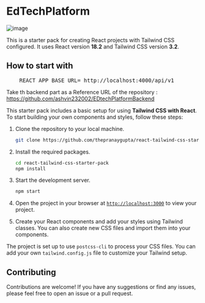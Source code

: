 # EdTechPlatform
![image](https://github.com/ashvin232002/EdTechPlatformFrontEnd/assets/120255875/4d462660-0b60-4a15-aa19-e1278ef61e98)

This is a starter pack for creating React projects with Tailwind CSS configured. It uses React version **18.2** and Tailwind CSS version **3.2**.

## How to start with
<pre>
    REACT_APP_BASE_URL= http://localhost:4000/api/v1
</pre>

Take th backend part as a Reference
URL of the repository : https://github.com/ashvin232002/EDtechPlatformBackend

This starter pack includes a basic setup for using **Tailwind CSS with React**. To start building your own components and styles, follow these steps:

1. Clone the repository to your local machine.
    ```sh
    git clone https://github.com/thepranaygupta/react-tailwind-css-starter-pack.git
    ```

1. Install the required packages.
    ```sh
    cd react-tailwind-css-starter-pack
    npm install
    ```

1. Start the development server.
    ```sh
    npm start
    ```
1. Open the project in your browser at [`http://localhost:3000`](http://localhost:3000) to view your project.
1. Create your React components and add your styles using Tailwind classes. You can also create new CSS files and import them into your components.

The project is set up to use `postcss-cli` to process your CSS files. You can add your own `tailwind.config.js` file to customize your Tailwind setup.

## Contributing

Contributions are welcome! If you have any suggestions or find any issues, please feel free to open an issue or a pull request.
